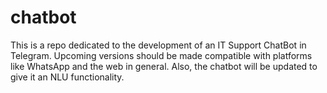 # chatbot
This is a repo dedicated to the development of an IT Support ChatBot in Telegram. Upcoming versions should be made compatible with platforms like WhatsApp and the web in general. Also, the chatbot will be updated to give it an NLU functionality.
